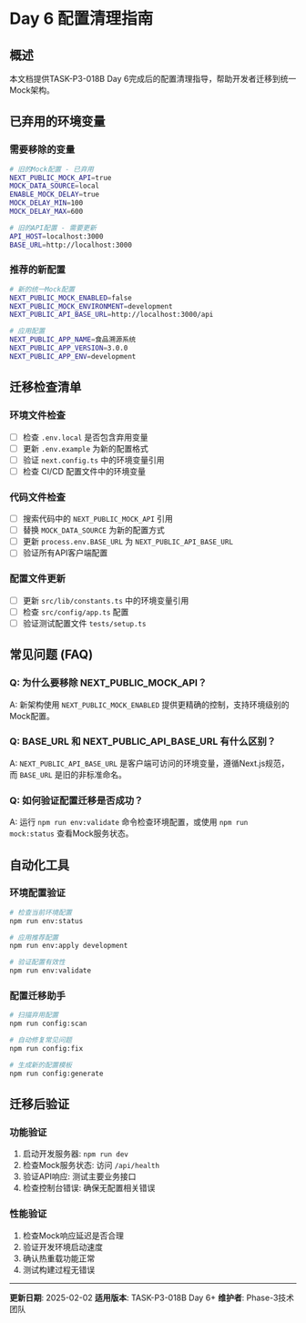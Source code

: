 # Day 6 配置清理指南

## 概述
本文档提供TASK-P3-018B Day 6完成后的配置清理指导，帮助开发者迁移到统一Mock架构。

## 已弃用的环境变量

### 需要移除的变量
```bash
# 旧的Mock配置 - 已弃用
NEXT_PUBLIC_MOCK_API=true
MOCK_DATA_SOURCE=local
ENABLE_MOCK_DELAY=true
MOCK_DELAY_MIN=100
MOCK_DELAY_MAX=600

# 旧的API配置 - 需要更新
API_HOST=localhost:3000
BASE_URL=http://localhost:3000
```

### 推荐的新配置
```bash
# 新的统一Mock配置
NEXT_PUBLIC_MOCK_ENABLED=false
NEXT_PUBLIC_MOCK_ENVIRONMENT=development
NEXT_PUBLIC_API_BASE_URL=http://localhost:3000/api

# 应用配置
NEXT_PUBLIC_APP_NAME=食品溯源系统
NEXT_PUBLIC_APP_VERSION=3.0.0
NEXT_PUBLIC_APP_ENV=development
```

## 迁移检查清单

### 环境文件检查
- [ ] 检查 `.env.local` 是否包含弃用变量
- [ ] 更新 `.env.example` 为新的配置格式
- [ ] 验证 `next.config.ts` 中的环境变量引用
- [ ] 检查 CI/CD 配置文件中的环境变量

### 代码文件检查
- [ ] 搜索代码中的 `NEXT_PUBLIC_MOCK_API` 引用
- [ ] 替换 `MOCK_DATA_SOURCE` 为新的配置方式
- [ ] 更新 `process.env.BASE_URL` 为 `NEXT_PUBLIC_API_BASE_URL`
- [ ] 验证所有API客户端配置

### 配置文件更新
- [ ] 更新 `src/lib/constants.ts` 中的环境变量引用
- [ ] 检查 `src/config/app.ts` 配置
- [ ] 验证测试配置文件 `tests/setup.ts`

## 常见问题 (FAQ)

### Q: 为什么要移除 NEXT_PUBLIC_MOCK_API？
A: 新架构使用 `NEXT_PUBLIC_MOCK_ENABLED` 提供更精确的控制，支持环境级别的Mock配置。

### Q: BASE_URL 和 NEXT_PUBLIC_API_BASE_URL 有什么区别？
A: `NEXT_PUBLIC_API_BASE_URL` 是客户端可访问的环境变量，遵循Next.js规范，而 `BASE_URL` 是旧的非标准命名。

### Q: 如何验证配置迁移是否成功？
A: 运行 `npm run env:validate` 命令检查环境配置，或使用 `npm run mock:status` 查看Mock服务状态。

## 自动化工具

### 环境配置验证
```bash
# 检查当前环境配置
npm run env:status

# 应用推荐配置
npm run env:apply development

# 验证配置有效性
npm run env:validate
```

### 配置迁移助手
```bash
# 扫描弃用配置
npm run config:scan

# 自动修复常见问题
npm run config:fix

# 生成新的配置模板
npm run config:generate
```

## 迁移后验证

### 功能验证
1. 启动开发服务器: `npm run dev`
2. 检查Mock服务状态: 访问 `/api/health`
3. 验证API响应: 测试主要业务接口
4. 检查控制台错误: 确保无配置相关错误

### 性能验证
1. 检查Mock响应延迟是否合理
2. 验证开发环境启动速度
3. 确认热重载功能正常
4. 测试构建过程无错误

---

**更新日期**: 2025-02-02
**适用版本**: TASK-P3-018B Day 6+
**维护者**: Phase-3技术团队
